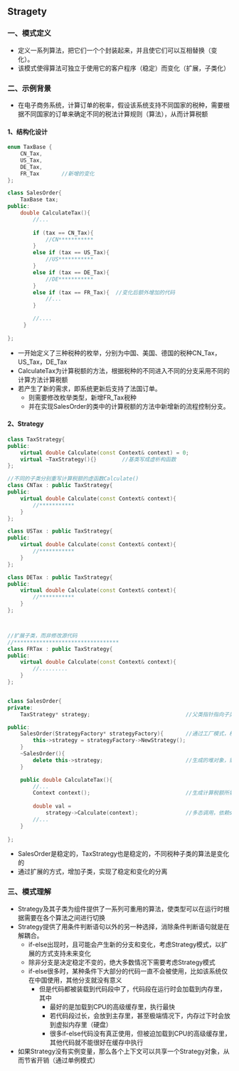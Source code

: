 ## Stragety

### 一、模式定义

- 定义一系列算法，把它们一个个封装起来，并且使它们可以互相替换（变化）。
- 该模式使得算法可独立于使用它的客户程序（稳定）而变化（扩展，子类化）



### 二、示例背景

- 在电子商务系统，计算订单的税率，假设该系统支持不同国家的税种，需要根据不同国家的订单来确定不同的税法计算规则（算法），从而计算税额

#### 1、结构化设计

```c++
enum TaxBase {
	CN_Tax,
	US_Tax,
	DE_Tax,
	FR_Tax       //新增的变化
};

class SalesOrder{
    TaxBase tax;
public:
    double CalculateTax(){
        //...
        
        if (tax == CN_Tax){
            //CN***********
        }
        else if (tax == US_Tax){
            //US***********
        }
        else if (tax == DE_Tax){
            //DE***********
        }
		else if (tax == FR_Tax){  //变化后额外增加的代码
			//...
		}

        //....
     }
    
};
```

- 一开始定义了三种税种的枚举，分别为中国、美国、德国的税种CN_Tax，US_Tax，DE_Tax
- CalculateTax为计算税额的方法，根据税种的不同进入不同的分支采用不同的计算方法计算税额
- 若产生了新的需求，即系统更新后支持了法国订单。
  - 则需要修改枚举类型，新增FR_Tax税种
  - 并在实现SalesOrder的类中的计算税额的方法中新增新的流程控制分支。

#### 2、Strategy

```c++
class TaxStrategy{
public:
    virtual double Calculate(const Context& context) = 0;
    virtual ~TaxStrategy(){}		//基类写成虚析构函数
};

//不同的子类分别重写计算税额的虚函数Calculate()
class CNTax : public TaxStrategy{
public:
    virtual double Calculate(const Context& context){
        //***********
    }
};

class USTax : public TaxStrategy{
public:
    virtual double Calculate(const Context& context){
        //***********
    }
};

class DETax : public TaxStrategy{
public:
    virtual double Calculate(const Context& context){
        //***********
    }
};



//扩展子类，而非修改源代码
//*********************************
class FRTax : public TaxStrategy{
public:
	virtual double Calculate(const Context& context){
		//.........
	}
};


class SalesOrder{
private:
    TaxStrategy* strategy;								//父类指针指向子类对象产生多态

public:
    SalesOrder(StrategyFactory* strategyFactory){		//通过工厂模式，根据需要生成特定的子类对象
        this->strategy = strategyFactory->NewStrategy();
    }
    ~SalesOrder(){
        delete this->strategy;							//生成的堆对象，需要在析构中释放
    }

    public double CalculateTax(){
        //...
        Context context();								//生成计算税额所需要的上下文参数
        
        double val = 
            strategy->Calculate(context); 				//多态调用，依赖strategyFactory返回的类型找到对应方法，计算税额
        //...
    }
    
};

```

- SalesOrder是稳定的，TaxStrategy也是稳定的，不同税种子类的算法是变化的
- 通过扩展的方式，增加子类，实现了稳定和变化的分离



### 三、模式理解

- Strategy及其子类为组件提供了一系列可重用的算法，使类型可以在运行时根据需要在各个算法之间进行切换
- Strategy提供了用条件判断语句以外的另一种选择，消除条件判断语句就是在解耦合。
  - if-else出现时，且可能会产生新的分支和变化，考虑Strategy模式，以扩展的方式支持未来变化
  - 除非分支是决定稳定不变的，绝大多数情况下需要考虑Strategy模式
  - if-else很多时，某种条件下大部分的代码一直不会被使用，比如该系统仅在中国使用，其他分支就没有意义
    - 但是代码都被装载到代码段中了，代码段在运行时会加载到内存里，其中
      - 最好的是加载到CPU的高级缓存里，执行最快
      - 若代码段过长，会放到主存里，甚至极端情况下，内存过下时会放到虚拟内存里（硬盘）
      - 很多if-else代码没有真正使用，但被迫加载到CPU的高级缓存里，其他代码就不能很好在缓存中执行
- 如果Strategy没有实例变量，那么各个上下文可以共享一个Strategy对象，从而节省开销（通过单例模式）
